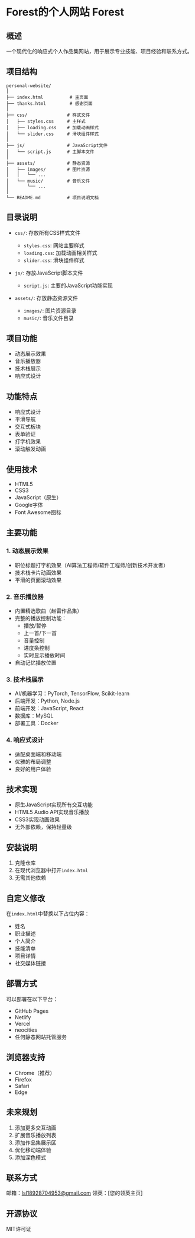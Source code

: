 # Forest的个人网站 Forest 


## 概述
一个现代化的响应式个人作品集网站，用于展示专业技能、项目经验和联系方式。

## 项目结构

```
personal-website/
│
├── index.html          # 主页面
├── thanks.html         # 感谢页面
│
├── css/               # 样式文件
│   ├── styles.css     # 主样式
│   ├── loading.css    # 加载动画样式
│   └── slider.css     # 滑块组件样式
│
├── js/                # JavaScript文件
│   └── script.js      # 主脚本文件
│
├── assets/            # 静态资源
│   ├── images/        # 图片资源
│   │   └── ...
│   └── music/         # 音乐文件
│       └── ...
│
└── README.md          # 项目说明文档
```

## 目录说明

- `css/`: 存放所有CSS样式文件
  - `styles.css`: 网站主要样式
  - `loading.css`: 加载动画相关样式
  - `slider.css`: 滑块组件样式

- `js/`: 存放JavaScript脚本文件
  - `script.js`: 主要的JavaScript功能实现

- `assets/`: 存放静态资源文件
  - `images/`: 图片资源目录
  - `music/`: 音乐文件目录

## 项目功能
- 动态展示效果
- 音乐播放器
- 技术栈展示
- 响应式设计

## 功能特点
- 响应式设计
- 平滑导航
- 交互式板块
- 表单验证
- 打字机效果
- 滚动触发动画

## 使用技术
- HTML5
- CSS3
- JavaScript（原生）
- Google字体
- Font Awesome图标

## 主要功能

### 1. 动态展示效果
- 职位标题打字机效果（AI算法工程师/软件工程师/创新技术开发者）
- 技术栈卡片动画效果
- 平滑的页面滚动效果

### 2. 音乐播放器
- 内置精选歌曲（赵雷作品集）
- 完整的播放控制功能：
  * 播放/暂停
  * 上一首/下一首
  * 音量控制
  * 进度条控制
  * 实时显示播放时间
- 自动记忆播放位置

### 3. 技术栈展示
- AI/机器学习：PyTorch, TensorFlow, Scikit-learn
- 后端开发：Python, Node.js
- 前端开发：JavaScript, React
- 数据库：MySQL
- 部署工具：Docker

### 4. 响应式设计
- 适配桌面端和移动端
- 优雅的布局调整
- 良好的用户体验

## 技术实现
- 原生JavaScript实现所有交互功能
- HTML5 Audio API实现音乐播放
- CSS3实现动画效果
- 无外部依赖，保持轻量级

## 安装说明
1. 克隆仓库
2. 在现代浏览器中打开`index.html`
3. 无需其他依赖

## 自定义修改
在`index.html`中替换以下占位内容：
- 姓名
- 职业描述
- 个人简介
- 技能清单
- 项目详情
- 社交媒体链接

## 部署方式
可以部署在以下平台：
- GitHub Pages
- Netlify
- Vercel
- neocities
- 任何静态网站托管服务

## 浏览器支持
- Chrome（推荐）
- Firefox
- Safari
- Edge

## 未来规划
1. 添加更多交互动画
2. 扩展音乐播放列表
3. 添加作品集展示区
4. 优化移动端体验
5. 添加深色模式

## 联系方式
邮箱：lsl18928704953@gmail.com
领英：[您的领英主页]

## 开源协议
MIT许可证
